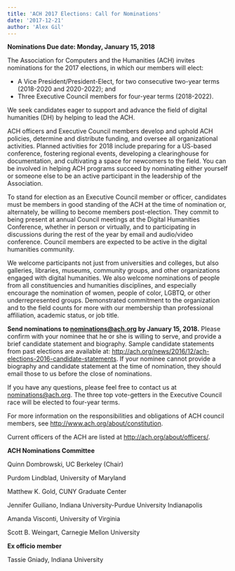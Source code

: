 ```yaml
---
title: 'ACH 2017 Elections: Call for Nominations'
date: '2017-12-21'
author: 'Alex Gil'
---
```

**Nominations Due date: Monday, January 15, 2018**

The Association for Computers and the Humanities (ACH) invites nominations for the 2017 elections, in which our members will elect:

- A Vice President/President-Elect, for two consecutive two-year terms (2018-2020 and 2020-2022); and
- Three Executive Council members for four­-year terms (2018-2022).

We seek candidates eager to support and advance the field of digital humanities (DH) by helping to lead the ACH.

ACH officers and Executive Council members develop and uphold ACH policies, determine and distribute funding, and oversee all organizational activities. Planned activities for 2018 include preparing for a US-based conference, fostering regional events, developing a clearinghouse for documentation, and cultivating a space for newcomers to the field. You can be involved in helping ACH programs succeed by nominating either yourself or someone else to be an active participant in the leadership of the Association.

To stand for election as an Executive Council member or officer, candidates must be members in good standing of the ACH at the time of nomination or, alternately, be willing to become members post-election. They commit to being present at annual Council meetings at the Digital Humanities Conference, whether in person or virtually, and to participating in discussions during the rest of the year by email and audio/video conference. Council members are expected to be active in the digital humanities community.

We welcome participants not just from universities and colleges, but also galleries, libraries, museums, community groups, and other organizations engaged with digital humanities. We also welcome nominations of people from all constituencies and humanities disciplines, and especially encourage the nomination of women, people of color, LGBTQ, or other under­represented groups. Demonstrated commitment to the organization and to the field counts for more with our membership than professional affiliation, academic status, or job title.

**Send nominations to <nominations@ach.org> by January 15, 2018.** Please confirm with your nominee that he or she is willing to serve, and provide a brief candidate statement and biography. Sample candidate statements from past elections are available at: <http://ach.org/news/2016/12/ach-elections-2016-candidate-statements>. If your nominee cannot provide a biography and candidate statement at the time of nomination, they should email those to us before the close of nominations.

If you have any questions, please feel free to contact us at nominations@ach.org. The three top vote­-getters in the Executive Council race will be elected to four-­year terms.

For more information on the responsibilities and obligations of ACH council members, see <http://www.ach.org/about/constitution>.

Current officers of the ACH are listed at <http://ach.org/about/officers/>.

**ACH Nominations Committee**

Quinn Dombrowski, UC Berkeley (Chair)

Purdom Lindblad, University of Maryland

Matthew K. Gold, CUNY Graduate Center

Jennifer Guiliano, Indiana University-Purdue University Indianapolis

Amanda Visconti, University of Virginia

Scott B. Weingart, Carnegie Mellon University

**Ex officio member**

Tassie Gniady, Indiana University